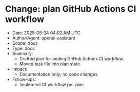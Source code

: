 # Change: plan GitHub Actions CI workflow

- Date: 2025-08-24 04:02 AM UTC
- Author/Agent: openai-assistant
- Scope: docs
- Type: docs
- Summary:
  - Drafted plan for adding GitHub Actions CI workflow.
  - Moved task file into plan state.
- Impact:
  - Documentation only; no code changes.
- Follow-ups:
  - Implement CI workflow per plan.
